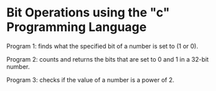 # Bit Operations using the "c" Programming Language

Program 1: finds what the specified bit of a number is set to (1 or 0).

Program 2: counts and returns the bits that are set to 0 and 1 in a 32-bit number.

Program 3: checks if the value of a number is a power of 2.
